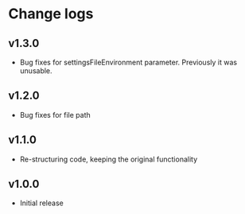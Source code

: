 # Change logs

## v1.3.0
- Bug fixes for settingsFileEnvironment parameter. Previously it was unusable. 

## v1.2.0
- Bug fixes for file path

## v1.1.0
- Re-structuring code, keeping the original functionality

## v1.0.0
- Initial release